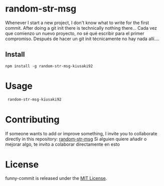 
# random-str-msg

Whenever I start a new project, I don't know what to write for the first commit. After doing a git init there is technically nothing there...
Cada vez que comienzo un nuevo proyecto, no sé qué escribir para el primer compromiso. Después de hacer un git init técnicamente no hay nada allí....

## Install

```npm
npm install -g random-str-msg-kiusaki92
```

# Usage

```bash
 random-str-msg-kiusaki92
```

# Contributing

If someone wants to add or improve something, I invite you to collaborate directly in this repository: [random-str-msg](https://github.com/gndx/random-str-msg)
Si alguien quiere añadir o mejorar algo, te invito a colaborar directamente en esto

# License

funny-commit is released under the [MIT License](https://opensource.org/licenses/MIT).